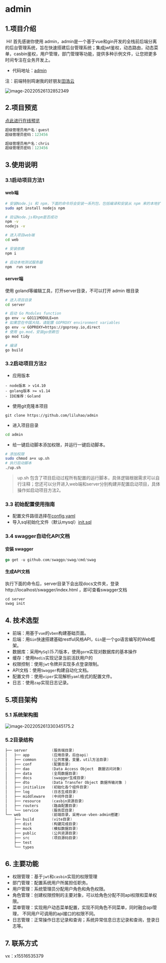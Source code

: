 # admin

## 1.项目介绍

​            Hi! 首先感谢你使用 admin，admin是一个基于vue和gin开发的全栈前后端分离的后台管理系统，旨在快速搭建后台管理系统；集成jwt鉴权，动态路由，动态菜单，casbin鉴权，用户管理，部门管理等功能，提供多种示例文件，让您把更多时间专注在业务开发上。

* 代码地址：[admin](https://github.com/liluhao/admin)

注：前端特别鸣谢我的好朋友[田浩云](https://gitee.com/love-out)



![image-20220526132852349](https://mdmdmdmd.oss-cn-beijing.aliyuncs.com/img/image-20220526132852349.png)

## 2.项目预览

[点此进行在线预览](http://www.foolartist.top:3100/#/login?redirect=/dashboard/analysis)

```go
超级管理员用户名：guest
超级管理员密码：123456
```

```go
超级管理员用户名：chris
超级管理员密码：123456
```

## 3.使用说明

### 3.1启动项目方法1

####  web端

```bash
# 安装Node.js 和 npm，下面的命令将会安装一系列包，包括编译和安装从 npm 来的本地扩展。
sudo apt install nodejs npm

# 验证Node.js和npm是否成功
npm -v
nodejs -v

# 进入项目web端
cd web

# 安装依赖
npm i

# 启动本地测试服务器
npm  run serve
```

#### server端

使用 goland等编辑工具，打开server目录，不可以打开 admin 根目录

```bash
# 进入项目目录
cd server

# 启动 Go Modules function
go env -w GO111MODULE=on 
# 如果您在中国大陆，请配置 GOPROXY environment variables
go env -w GOPROXY=https://goproxy.io,direct
# 使用 go.mod，安装go依赖包
go mod tidy

# 编译
go build
```



### 3.2启动项目方法2

* 应用版本

```
- node版本 > v14.10
- golang版本 >= v1.14
- IDE推荐：Goland
```

- 使用git克隆本项目

```git
git clone https://github.com/liluhao/admin
```

- 进入项目目录

```bash
cd admin
```

- 给一键启动脚本添加权限，并运行一键启动脚本。

```bash
# 添加权限
sudo chmod a+x up.sh
# 执行启动脚本
./up.sh
```

> up.sh 包含了项目启动过程所有配置的运行脚本，具体逻辑根据需求可以自行注释；您还可以分开进入web端和server分别构建并配置启动项目，具体操作如启动项目方法2。



### 3.3 初始配置使用指南

- 配置文件路径选择在[config.yaml](./server/conf/config.yaml)
- 导入sql初始化文件（默认mysql）[init.sql](./server/data/init.sql)

### 3.4 swagger自动化API文档

#### 安装 swagger

````go
go get -u github.com/swaggo/swag/cmd/swag
````

#### 生成API文档

执行下面的命令后，server目录下会出现docs文件夹，登录 http://localhost/swagger/index.html ，即可查看swagger文档

````go
cd server
swag init
````

## 4. 技术选型

- 前端：用基于`vue`的`vben`构建基础页面。
- 后端：用`Gin`快速搭建基础restful风格API，`Gin`是一个go语言编写的Web框架。
- 数据库：采用`MySql`(5.7)版本，使用`gorm`实现对数据库的基本操作
- 缓存：使用`Redis`实现记录当前活跃用户的
- 权限控制：使用`jwt`令牌并实现多点登录限制。
- API文档：使用`Swagger`构建自动化文档。
- 配置文件：使用`viper`实现解析`yaml`格式的配置文件。
- 日志：使用`zap`实现日志记录。


## 5.项目架构

### 5.1 系统架构图



![image-20220526133034517](https://mdmdmdmd.oss-cn-beijing.aliyuncs.com/img/image-20220526133034517.png)5.2 

### 5.2目录结构

```go
├── server           (服务端目录)
│   ├── app          (应用目录，后台api)
│   ├── common       (公共常量，变量，util方法目录)
│   ├── conf         (配置目录)
│   ├── dao          (Data Access Object  数据访问对象)
│   ├── data         (全局数据目录)
│   ├── docs         (swagger生成目录)
│   ├── dto          (Data Transfer Object 数据传输对象 )
│   ├── initialize   (初始化各个组件目录)
│   ├── log          (日志生成目录)
│   ├── middleware   (中间件目录)
│   ├── resource     (casbin资源目录)
│   ├── routers      (路由配置目录)
│   └── service      (服务层目录)
└── web              (前端目录，采用vue-vben-admin搭建)
    ├── build        (vite目录)
    ├── dist         (构建完成目录)
    ├── mock         (模拟数据目录)
    ├── public       (公共资源目录)
    ├── src          (项目源码目录)
    ├── test
    └── types


```

## 6. 主要功能

- 权限管理：基于`jwt`和`casbin`实现的权限管理 
- 部门管理：配置系统用户所属担任职务。
- 用户管理：系统管理员分配用户角色和角色权限。
- 角色管理：创建权限控制的主要对象，可以给角色分配不同api权限和菜单权限。
- 菜单管理：实现用户动态菜单配置，实现不同角色不同菜单，同时融合api管理，
  不同用户可调用的api接口的权限不同。 
- 日志管理：正常操作日志记录和查询；系统异常信息日志记录和查询，登录日志等。

## 7. 联系方式

vx：x15516535379









